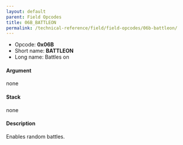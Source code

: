 ```yaml
---
layout: default
parent: Field Opcodes
title: 06B_BATTLEON
permalink: /technical-reference/field/field-opcodes/06b-battleon/
---
```


-   Opcode: **0x06B**
-   Short name: **BATTLEON**
-   Long name: Battles on

#### Argument

none

#### Stack

none

#### Description

Enables random battles.

